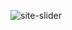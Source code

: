 ![site-slider](https://user-images.githubusercontent.com/32200924/171201254-7dda8c88-4ca5-4312-a02a-f895c69d05be.jpeg)
